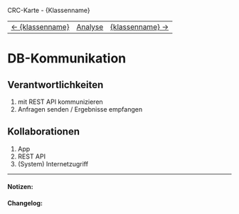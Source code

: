 CRC-Karte - {Klassenname}
<table>
<tbody>
  <tr>
    <td>
        <a href='crc-{klassenname}.md'>
            ← {klassenname}
        </a>
    </td>
    <td>
        <a href='README.md'>
            Analyse
        </a>
    </td>
    <td>
        <a href='crc-{klassenname}.md'>
            {klassenname} →
        </a>
    </td>
  </tr>
</tbody>
</table>

# DB-Kommunikation
## Verantwortlichkeiten
<!-- Wissen, welches verwaltet und angeboten wird, Aktion die angeboten werden, öffentliche Leistung -->
<!-- "Walkthrough" -> Szenarien zur Anwendung des Systems -->
<!-- Nichts, was eine andere Klasse machen könnte -->
<!-- Die Sachen die die Klasse macht -> keiner anderen Klasse geben -->
<!-- zentrale Verantwortlichkeiten vs verteilt -->
1. mit REST API kommunizieren
2. Anfragen senden / Ergebnisse empfangen

## Kollaborationen
<!-- Kann die Klasse die Verantwortlichkeiten selbständig erfüllen? Was benötigt sie von welcher Klasse? -->
<!-- Was weiß die Klasse? Welche anderen Klassen benötigen die Informationen? -->
1. App
2. REST API
3. (System) Internetzugriff

---
#### Notizen:
<!-- Hier Notizen zum Denkprozess, Hintergrundgedanken, Klarstellungen hinzufügen  -->

#### Changelog:
<!-- Hier eventuelle Abänderungen dokumentieren -->